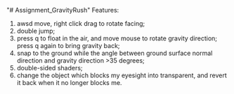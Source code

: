 "# Assignment_GravityRush" 
Features:
1. awsd move, right click drag to rotate facing; 
2. double jump; 
3. press q to float in the air, and move mouse to rotate gravity direction; press q again to bring gravity back; 
4. snap to the ground while the angle between ground surface normal direction and gravity direction >35 degrees; 
5. double-sided shaders; 
6. change the object which blocks my eyesight into transparent, and revert it back when it no longer blocks me.
